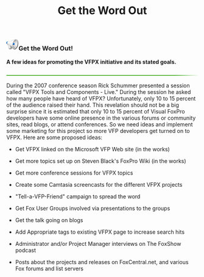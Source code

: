 ﻿---
layout: page
title: "Get the Word Out"
permalink: /promote/
---

### ![Megaphone](megaphone.png)Get the Word Out!

**A few ideas for promoting the VFPX initiative and its stated goals.**

![](hr-g.png)

During the 2007 conference season Rick Schummer presented a session called "VFPX Tools and Components - Live." During the session he asked how many people have heard of VFPX? Unfortunately, only 10 to 15 percent of the audience raised their hand. This revelation should not be a big surprise since it is estimated that only 10 to 15 percent of Visual FoxPro developers have some online presence in the various forums or community sites, read blogs, or attend conferences. So we need ideas and implement some marketing for this project so more VFP developers get turned on to VFPX. Here are some proposed ideas:

* Get VFPX linked on the Microsoft VFP Web site (in the works)

* Get more topics set up on Steven Black's FoxPro Wiki (in the works)

* Get more conference sessions for VFPX topics

* Create some Camtasia screencasts for the different VFPX projects

* "Tell-a-VFP-Friend" campaign to spread the word

* Get Fox User Groups involved via presentations to the groups

* Get the talk going on blogs

* Add Appropriate tags to existing VFPX page to increase search hits

* Administrator and/or Project Manager interviews on The FoxShow podcast

* Posts about the projects and releases on FoxCentral.net, and various Fox forums and list servers